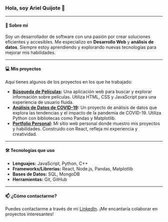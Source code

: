 ### Hola, soy Ariel Quijote 👋

---

#### 🚀 Sobre mí

Soy un desarrollador de software con una pasión por crear soluciones eficientes y accesibles. Me especializo en **Desarrollo Web** y **análisis de datos**. Siempre estoy aprendiendo y explorando nuevas tecnologías para mejorar mis habilidades.

---

#### 💻 Mis proyectos

Aquí tienes algunos de los proyectos en los que he trabajado:

* **[Búsqueda de Películas](https://github.com/QuijoteAriel/Movie-search-app):** Una aplicación web para buscar y explorar información sobre películas. Utiliza HTML, CSS y JavaScript para una experiencia de usuario fluida.
* **[Análisis de Datos de COVID-19](https://github.com/QuijoteAriel/COVID-19-data-analysis):** Un proyecto de análisis de datos que explora las tendencias y el impacto de la pandemia de COVID-19. Utiliza Python con bibliotecas como Pandas y Matplotlib.
* **[Portfolio Personal](https://github.com/QuijoteAriel/portafolio):** Mi sitio web personal donde muestro mis proyectos y habilidades. Construido con React, refleja mi experiencia y creatividad.

---

#### 🛠️ Tecnologías que uso

* **Lenguajes:** JavaScript, Python, C++
* **Frameworks/Librerías:** React, Node.js, Pandas, Matplotlib
* **Bases de Datos:** SQL, MongoDB
* **Herramientas:** Git, GitHub

---

#### 📫 ¿Cómo contactarme?

Puedes contactarme a través de mi [LinkedIn](https://www.linkedin.com/in/ariel-quijote/). ¡Me encantaría colaborar en proyectos interesantes!
